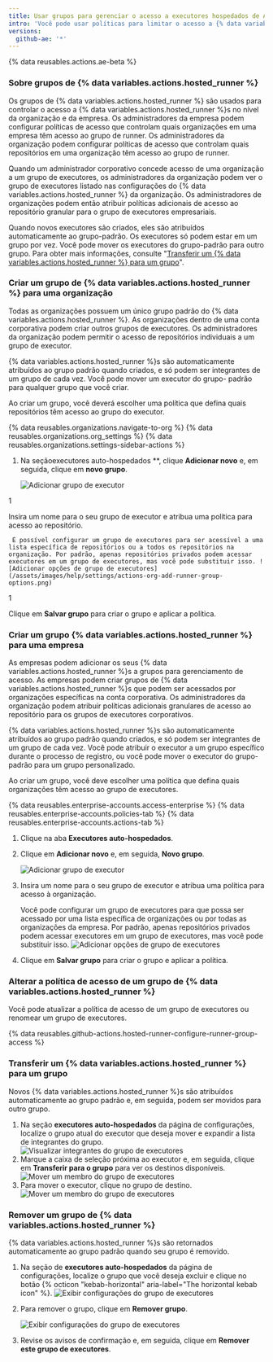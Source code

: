 ```yaml
---
title: Usar grupos para gerenciar o acesso a executores hospedados de AE
intro: 'Você pode usar políticas para limitar o acesso a {% data variables.actions.hosted_runner %}s que foram adicionados a uma organização ou empresa.'
versions:
  github-ae: '*'
---
```


{% data reusables.actions.ae-beta %}

### Sobre grupos de {% data variables.actions.hosted_runner %}

Os grupos de {% data variables.actions.hosted_runner %} são usados para controlar o acesso a {% data variables.actions.hosted_runner %}s no nível da organização e da empresa. Os administradores da empresa podem configurar políticas de acesso que controlam quais organizações em uma empresa têm acesso ao grupo de runner. Os administradores da organização podem configurar políticas de acesso que controlam quais repositórios em uma organização têm acesso ao grupo de runner.

Quando um administrador corporativo concede acesso de uma organização a um grupo de executores, os administradores da organização podem ver o grupo de executores listado nas configurações do {% data variables.actions.hosted_runner %} da organização. Os administradores de organizações podem então atribuir políticas adicionais de acesso ao repositório granular para o grupo de executores empresariais.

Quando novos executores são criados, eles são atribuídos automaticamente ao grupo-padrão. Os executores só podem estar em um grupo por vez. Você pode mover os executores do grupo-padrão para outro grupo. Para obter mais informações, consulte "[Transferir um {% data variables.actions.hosted_runner %} para um grupo](#moving-an-ae-hosted-runner-to-a-group)".

### Criar um grupo de {% data variables.actions.hosted_runner %} para uma organização

Todas as organizações possuem um único grupo padrão do {% data variables.actions.hosted_runner %}. As organizações dentro de uma conta corporativa podem criar outros grupos de executores. Os administradores da organização podem permitir o acesso de repositórios individuais a um grupo de executor.

{% data variables.actions.hosted_runner %}s são automaticamente atribuídos ao grupo padrão quando criados, e só podem ser integrantes de um grupo de cada vez. Você pode mover um executor do grupo- padrão para qualquer grupo que você criar.

Ao criar um grupo, você deverá escolher uma política que defina quais repositórios têm acesso ao grupo do executor.

{% data reusables.organizations.navigate-to-org %}
{% data reusables.organizations.org_settings %}
{% data reusables.organizations.settings-sidebar-actions %}
1. Na seção</strong>executores auto-hospedados **, clique **Adicionar novo** e, em seguida, clique em **novo grupo**.</p>

    ![Adicionar grupo de executor](/assets/images/help/settings/actions-hosted-runner-add-new-group.png)</li>

1

Insira um nome para o seu grupo de executor e atribua uma política para acesso ao repositório.

     É possível configurar um grupo de executores para ser acessível a uma lista específica de repositórios ou a todos os repositórios na organização. Por padrão, apenas repositórios privados podem acessar executores em um grupo de executores, mas você pode substituir isso. ![Adicionar opções de grupo de executores](/assets/images/help/settings/actions-org-add-runner-group-options.png)

1

Clique em **Salvar grupo** para criar o grupo e aplicar a política.</ol>

### Criar um grupo {% data variables.actions.hosted_runner %} para uma empresa

As empresas podem adicionar os seus {% data variables.actions.hosted_runner %}s a grupos para gerenciamento de acesso. As empresas podem criar grupos de {% data variables.actions.hosted_runner %}s que podem ser acessados por organizações específicas na conta corporativa. Os administradores da organização podem atribuir políticas adicionais granulares de acesso ao repositório para os grupos de executores corporativos.

{% data variables.actions.hosted_runner %}s são automaticamente atribuídos ao grupo padrão quando criados, e só podem ser integrantes de um grupo de cada vez. Você pode atribuir o executor a um grupo específico durante o processo de registro, ou você pode mover o executor do grupo-padrão para um grupo personalizado.

Ao criar um grupo, você deve escolher uma política que defina quais organizações têm acesso ao grupo de executores.

{% data reusables.enterprise-accounts.access-enterprise %}
{% data reusables.enterprise-accounts.policies-tab %}
{% data reusables.enterprise-accounts.actions-tab %}
1. Clique na aba **Executores auto-hospedados**.
1. Clique em **Adicionar novo** e, em seguida, **Novo grupo**.

    ![Adicionar grupo de executor](/assets/images/help/settings/actions-hosted-runner-add-new-group.png)

1. Insira um nome para o seu grupo de executor e atribua uma política para acesso à organização.

   Você pode configurar um grupo de executores para que possa ser acessado por uma lista específica de organizações ou por todas as organizações da empresa.  Por padrão, apenas repositórios privados podem acessar executores em um grupo de executores, mas você pode substituir isso. ![Adicionar opções de grupo de executores](/assets/images/help/settings/actions-enterprise-account-add-runner-group-options.png)

1. Clique em **Salvar grupo** para criar o grupo e aplicar a política.

### Alterar a política de acesso de um grupo de {% data variables.actions.hosted_runner %}

Você pode atualizar a política de acesso de um grupo de executores ou renomear um grupo de executores.

{% data reusables.github-actions.hosted-runner-configure-runner-group-access %}

### Transferir um {% data variables.actions.hosted_runner %} para um grupo

Novos {% data variables.actions.hosted_runner %}s são atribuídos automaticamente ao grupo padrão e, em seguida, podem ser movidos para outro grupo.

1. Na seção **executores auto-hospedados** da página de configurações, localize o grupo atual do executor que deseja mover e expandir a lista de integrantes do grupo. ![Visualizar integrantes do grupo de executores](/assets/images/help/settings/actions-hosted-runner-group-members.png)
1. Marque a caixa de seleção próxima ao executor e, em seguida, clique em **Transferir para o grupo** para ver os destinos disponíveis. ![Mover um membro do grupo de executores](/assets/images/help/settings/actions-hosted-runner-group-member-move.png)
1. Para mover o executor, clique no grupo de destino. ![Mover um membro do grupo de executores](/assets/images/help/settings/actions-hosted-runner-group-member-move-destination.png)

### Remover um grupo de {% data variables.actions.hosted_runner %}

{% data variables.actions.hosted_runner %}s são retornados automaticamente ao grupo padrão quando seu grupo é removido.

1. Na seção de **executores auto-hospedados** da página de configurações, localize o grupo que você deseja excluir e clique no botão {% octicon "kebab-horizontal" aria-label="The horizontal kebab icon" %}. ![Exibir configurações do grupo de executores](/assets/images/help/settings/actions-hosted-runner-group-kebab.png)

1. Para remover o grupo, clique em **Remover grupo**.

    ![Exibir configurações do grupo de executores](/assets/images/help/settings/actions-hosted-runner-group-remove.png)

1. Revise os avisos de confirmação e, em seguida, clique em **Remover este grupo de executores**.
